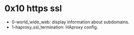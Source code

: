 # 0x10 https ssl
* 0-world_wide_web: display information about subdomains.
* 1-haproxy_ssl_termination: HAproxy config.
